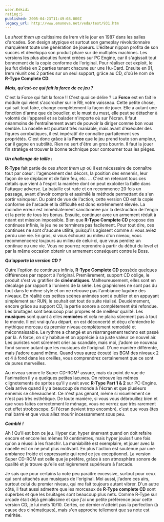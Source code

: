 ```yaml
---
user:Kékidi
rating:5
published: 2005-04-23T11:49:08.000Z
legacy_url: http://www.emunova.net/veda/test/931.htm
---
```

Le _shoot them up_ cultissime de Irem vit le jour en 1987 dans les salles d'arcades. Son design atypique et surtout son gameplay révolutionnaire marquèrent toute une génération de joueurs. L'éditeur nippon profita de son succès et développa son produit phare sur de multiples machines. Les versions les plus abouties furent créées sur PC Engine, car il s'agissait tout bonnement de la copie conforme de l'original. Pour réaliser cet exploit, le jeu fut divisé en 2 parties tenant chacune sur une Hu-Card. Ensuite en 91, Irem réunit ces 2 parties sur un seul support, grâce au CD, d'où le nom de **R-Type Complete CD**.  

  

_**Mais, qu'est-ce qui fait la force de ce jeu ?**_  

  

C'est la Force qui fait la force !! C'est quoi ce délire ? La **Force** est en fait le module qui vient s'accrocher sur le R9, votre vaisseau. Cette petite chose, qui sait tout faire, change complètement la façon de jouer. Elle a autant une fonction d'arme que de bouclier, et le must du must, elle peut se détacher à volonté de l'appareil et se balader n'importe où sur l'écran. Il faut néanmoins de l'entraînement avant de pouvoir la diriger comme bon vous semble. La nacelle est pourtant très maniable, mais avant d'exécuter des figures acrobatiques, il est impératif de connaître parfaitement ses propriétés. C'est donc grâce à la **Force** que le jeu prend toute son ampleur, car il gagne en subtilité. Rien ne sert d'être un gros bourrin. Il faut la jouer fin stratège et trouver la bonne technique pour contourner tous les pièges.  

  

_**Un challenge de taille :**_  

  

**R-Type** fait partie de ces _shoot them up_ où il est nécessaire de connaître tout par cœur : l'agencement des décors, la position des ennemis, leur façon de se déplacer et de faire feu, etc. ... C'est en retenant tous ces détails que vient à l'esprit la manière dont on peut exploiter la faille dans l'attaque adverse. La bataille est rude et on recommence 20 fois un passage, avant d'avoir compris et assimilé la méthode permettant de s'en sortir vainqueur. Du point de vue de l'action, cette version CD est la copie conforme de l'arcade et la difficulté est donc extrêmement élevée. La moindre erreur est immédiatement sanctionnée par la destruction de l'engin et la perte de tous les bonus. Ensuite, continuer avec un armement réduit à néant est mission impossible. Bien que **R-Type Complete CD** propose des continues infinis, le jeu ne se terminera pas facilement. Pour tout dire, ces continues ne sont d'aucune utilité, puisqu'ils agissent comme si vous aviez perdu une vie. En gros, si vous échouez au milieu d'un niveau, vous recommencerez toujours au milieu de celui-ci, que vous perdiez un continue ou une vie. Vous ne pourrez reprendre à partir du début du level et par la même occasion obtenir un armement conséquent contre le Boss.  

  

_**Qu'apporte la version CD ?**_  

  

Outre l'option de continues infinis, **R-Type Complete CD** possède quelques différences par rapport à l'original. Premièrement, support CD oblige, le produit s'est vu gratifier de **cinématiques**. Malheureusement, elles sont en décalage par rapport à l'univers de la série. Les graphismes ne sont pas du tout dans le même style et on ne retrouve pas l'ambiance lugubre des niveaux. En réalité ces petites scènes animées sont à oublier et en appuyant simplement sur RUN, le souhait est tout de suite réalisé. Deuxièmement, encore grâce au support CD, la partie sonore a complètement été refondue. Les bruitages sont beaucoup plus propres et de meilleur qualité. Les **musiques** sont quant à elles **remixées** et cela ne plaira sûrement pas à tout le monde. Il est vrai qu'au départ, on est déconcerté et déçu d'entendre le mythique morceau du premier niveau complètement remodelé et méconnaissable. Le rythme a changé et un réarrangement techno est passé par là. A force, on s'y habitue et on apprécie à sa juste valeur ce nouvel air. Les puristes vont sûrement crier au scandale, mais moi, j'adore ce nouveau fond sonore autant que les musiques de l'original. D'une manière différente, mais j'adore quand même. Quand vous aurez écouté les BGM des niveaux 2 et 4 à fond dans les oreilles, vous comprendrez certainement que ce sont de pures merveilles.  

  

Au niveau sonore le Super CD-ROM² assure, mais du point de vue de l'animation il y a quelques petites lacunes. On retrouve les mêmes clignotements de sprites qu'il y avait avec **R-Type Part 1 & 2** sur PC-Engine. Cela arrive quand il y a beaucoup de monde à l'écran et que plusieurs ennemis se chevauchent. Ce n'est pas gênant, même si visuellement ce n'est pas très esthétique. De toute manière, si vous vous débrouillez bien et que vous faites correctement le ménage, vous ne verrez que très rarement cet effet stroboscope. Si l'écran devient trop encombré, c'est que vous êtes mal barré et que vous allez mourir incessamment sous peu.  

  

_**Comblé !**_  

  

Ah ! Qu'il est bon ce jeu. Hyper dur, hyper énervant quand on doit refaire encore et encore les mêmes 10 centimètres, mais hyper jouissif une fois qu'on a réussi à les franchir. La maniabilité est exemplaire, et jouer avec la nacelle est on ne peut plus motivant. En plus l'action est soutenue par une ambiance froide et oppressante qui rend ce jeu exceptionnel. La version Super CD-ROM est celle que je préfère, grâce à son atmosphère sonore de qualité et je trouve qu'elle est légèrement supérieure à l'arcade.  

  

Je sais que pour certains la note peu paraître excessive, surtout pour ceux qui sont attachés aux musiques de l'original. Moi aussi, j'adore ces airs, surtout celui du premier niveau, qui me fait toujours autant vibrer. D'un autre côté, il faut aussi admettre que les morceaux de **R-Type complete CD** sont superbes et que les bruitages sont beaucoup plus nets. Comme R-Type sur arcade était déjà génialissime et que j'ai une petite préférence pour cette version CD, je lui mets 10/10\. Certes, ce dernier n'atteint pas la perfection (à cause des cinématiques), mais s'en approche tellement que sa note est méritée.